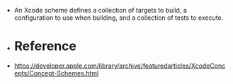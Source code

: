 - An Xcode scheme defines a collection of targets to build, a configuration to use when building, and a collection of tests to execute.
- # Reference
- https://developer.apple.com/library/archive/featuredarticles/XcodeConcepts/Concept-Schemes.html